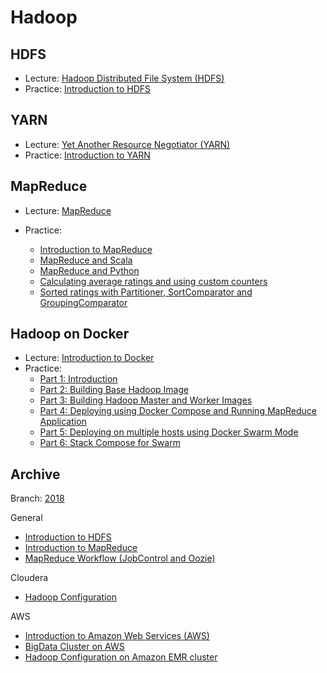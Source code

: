 # Hadoop


## HDFS 

- Lecture: [Hadoop Distributed File System (HDFS)](https://github.com/BigDataProcSystems/Lectures/blob/master/BigData_HDFS.pdf)
- Practice: [Introduction to HDFS](docs/hdfs_basics.md)

## YARN
- Lecture: [Yet Another Resource Negotiator (YARN)](https://github.com/BigDataProcSystems/Lectures/blob/master/BigData_YARN.pdf)
- Practice: [Introduction to YARN](docs/yarn_basics.md)

## MapReduce
- Lecture: [MapReduce](https://github.com/BigDataProcSystems/Lectures/blob/master/BigData_MapReduce.pdf)

- Practice:
    - [Introduction to MapReduce](docs/mapreduce_basics.md)
    - [MapReduce and Scala](docs/mapreduce_scala.md)
    - [MapReduce and Python](docs/mapreduce_python.md)
    - [Calculating average ratings and using custom counters](docs/mapreduce_average_counters.md)
    - [Sorted ratings with Partitioner, SortComparator and GroupingComparator](docs/mapreduce_sorted_ratings.md)


## Hadoop on Docker

- Lecture: [Introduction to Docker](https://github.com/BigDataProcSystems/Lectures/blob/master/BigData_Docker.pdf) 
- Practice:
    - [Part 1: Introduction](https://github.com/BigDataProcSystems/Docker/blob/master/docs/hadoop_docker_part_1.md)
    - [Part 2: Building Base Hadoop Image](https://github.com/BigDataProcSystems/Docker/blob/master/docs/hadoop_docker_part_2.md)
    - [Part 3: Building Hadoop Master and Worker Images](https://github.com/BigDataProcSystems/Docker/blob/master/docs/hadoop_docker_part_3.md)
    - [Part 4: Deploying using Docker Compose and Running MapReduce Application](https://github.com/BigDataProcSystems/Docker/blob/master/docs/hadoop_docker_part_4.md)
    - [Part 5: Deploying on multiple hosts using Docker Swarm Mode](https://github.com/BigDataProcSystems/Docker/blob/master/docs/hadoop_docker_part_5.md)
    - [Part 6: Stack Compose for Swarm](https://github.com/BigDataProcSystems/Docker/blob/master/docs/hadoop_docker_part_6.md)

## Archive

Branch: [2018](https://github.com/BigDataProcSystems/Practice/tree/hadoop_2018)

General
- [Introduction to HDFS](https://nbviewer.jupyter.org/github/BigDataProcSystems/Practice/blob/hadoop_2018/hadoop/notebooks/hdfs_basics.ipynb)
- [Introduction to MapReduce](https://nbviewer.jupyter.org/github/BigDataProcSystems/Practice/blob/hadoop_2018/hadoop/notebooks/mapreduce_basics.ipynb)
- [MapReduce Workflow (JobControl and Oozie)](https://nbviewer.jupyter.org/github/BigDataProcSystems/Practice/blob/hadoop_2018/hadoop/notebooks/mapreduce_job_flow.ipynb)

Cloudera
- [Hadoop Configuration](https://nbviewer.jupyter.org/github/BigDataProcSystems/HOWTO_Cloudera/blob/master/config_hadoop.ipynb)

AWS
- [Introduction to Amazon Web Services (AWS)](https://nbviewer.jupyter.org/github/BigDataProcSystems/HOWTO_AWS/blob/master/deploy_aws_instances.ipynb)
- [BigData Cluster on AWS](https://nbviewer.jupyter.org/github/BigDataProcSystems/HOWTO_AWS/blob/master/deploy_cloudera_cluster.ipynb)
- [Hadoop Configuration on Amazon EMR cluster](https://nbviewer.jupyter.org/github/BigDataProcSystems/HOWTO_AWS/blob/master/config_aws_emr_hadoop.ipynb)
